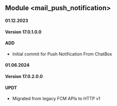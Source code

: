 ## Module <mail_push_notification>

#### 01.12.2023
#### Version 17.0.1.0.0
#### ADD
- Initial commit for Push Notification From ChatBox

#### 01.06.2024
#### Version 17.0.2.0.0
#### UPDT
- Migrated from legacy FCM APIs to HTTP v1